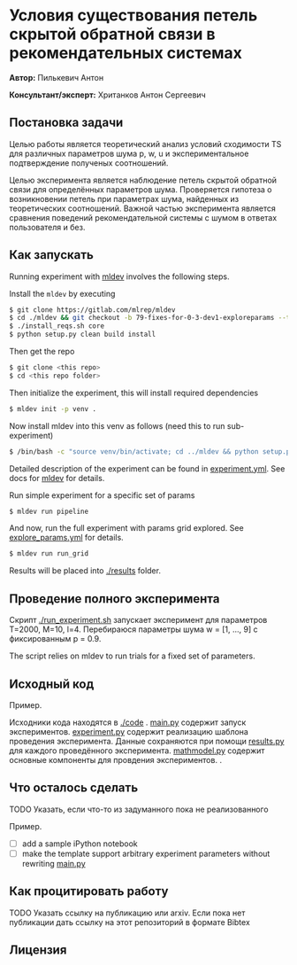 # Условия существования петель скрытой обратной связи в рекомендательных системах

**Автор:** Пилькевич Антон

**Консультант/эксперт:** Хританков Антон Сергеевич

## Постановка задачи

Целью работы является теоретический анализ условий сходимости TS для различных параметров шума p, w, u и экспериментальное подтверждение полученых соотношений. 

Целью эксперимента является наблюдение петель скрытой обратной связи для определённых параметров шума. 
Проверяется гипотеза о возникновении петель при параметрах шума, найденных из теоретических соотношений. 
Важной частью эксперимента является сравнения поведений рекомендательной системы с шумом в ответах пользователя и без. 

## Как запускать

Running experiment with [mldev](https://gitlab.com/mlrep/mldev) involves the following steps.

Install the ``mldev`` by executing

```bash
$ git clone https://gitlab.com/mlrep/mldev 
$ cd ./mldev && git checkout -b 79-fixes-for-0-3-dev1-exploreparams --track origin/79-fixes-for-0-3-dev1-exploreparams
$ ./install_reqs.sh core
$ python setup.py clean build install
``` 
Then get the repo
```bash
$ git clone <this repo>
$ cd <this repo folder>
```

Then initialize the experiment, this will install required dependencies

```bash
$ mldev init -p venv .
```
Now install mldev into this venv as follows (need this to run sub-experiment)

```bash
$ /bin/bash -c "source venv/bin/activate; cd ../mldev && python setup.py clean build install"
```

Detailed description of the experiment can be found in [experiment.yml](./experiment.yml). See docs for [mldev](https://gitlab.com/mlrep/mldev) for details.

Run simple experiment for a specific set of params

```bash
$ mldev run pipeline
```

And now, run the full experiment with params grid explored. See [explore_params.yml](./explore_params.yml) for details.

```bash
$ mldev run run_grid
```

Results will be placed into [./results](./results) folder.

## Проведение полного эксперимента 

Скрипт [./run_experiment.sh](./run_experiment.sh) запускает эксперимент для параметров T=2000, M=10, l=4. Перебираюся параметры шума w = [1, ..., 9] с фиксированным p = 0.9.

The script relies on mldev to run trials for a fixed set of parameters.

## Исходный код


Пример.

Исходники кода находятся в [./code](./code) .  [main.py](./code/main.py) содержит запуск экспериментов.
[experiment.py](./code/experiment.py) содержит реализацию шаблона проведения эксперимента.
Данные сохраняются при помощи [results.py](./code/results.py) для каждого проведённого эксперимента.
[mathmodel.py](./code/mathmodel.py) cодержит основные компоненты для провдения экспериментов. .

## Что осталось сделать

TODO Указать, если что-то из задуманного пока не реализованного

Пример.

 - [ ] add a sample iPython notebook 
 - [ ] make the template support arbitrary experiment parameters without rewriting [main.py](./src/main.py)

## Как процитировать работу

TODO Указать ссылку на публикацию или arxiv. Если пока нет публикации дать ссылку на этот репозиторий в формате Bibtex

## Лицензия

